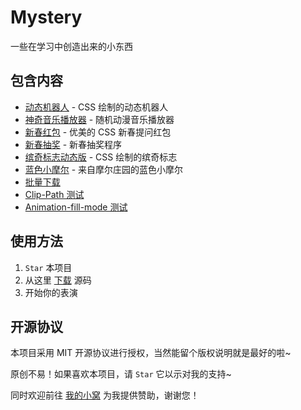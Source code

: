 # Mystery

一些在学习中创造出来的小东西

## 包含内容

- [动态机器人](https://dreamer-paul.github.io/Mystery/robot.html) - CSS 绘制的动态机器人
- [神奇音乐播放器](https://dreamer-paul.github.io/Mystery/acgm.html) - 随机动漫音乐播放器
- [新春红包](https://dreamer-paul.github.io/Mystery/red-packet) - 优美的 CSS 新春提问红包
- [新春抽奖](https://dreamer-paul.github.io/Mystery/roll) - 新春抽奖程序
- [缤奇标志动态版](https://dreamer-paul.github.io/Mystery/binkic.html) - CSS 绘制的缤奇标志
- [蓝色小摩尔](https://dreamer-paul.github.io/Mystery/mole.html) - 来自摩尔庄园的蓝色小摩尔
- [批量下载](https://dreamer-paul.github.io/Mystery/batch.html)
- [Clip-Path 测试](https://dreamer-paul.github.io/Mystery/clip-path.html)
- [Animation-fill-mode 测试](https://dreamer-paul.github.io/Mystery/animation-fill-mode.html)

## 使用方法

1. `Star` 本项目
2. 从这里 [下载](https://github.com/Dreamer-Paul/Mystery/archive/master.zip) 源码
3. 开始你的表演

## 开源协议

本项目采用 MIT 开源协议进行授权，当然能留个版权说明就是最好的啦~

原创不易！如果喜欢本项目，请 `Star` 它以示对我的支持~

同时欢迎前往 [我的小窝](https://paul.ren/donate) 为我提供赞助，谢谢您！
